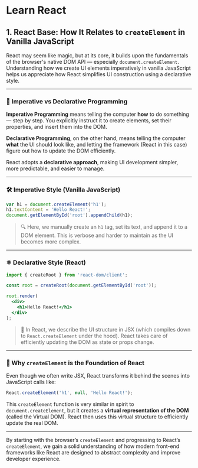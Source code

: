 # Learn React

## 1. React Base: How It Relates to `createElement` in Vanilla JavaScript

React may seem like magic, but at its core, it builds upon the fundamentals of the browser's native DOM API — especially `document.createElement`. Understanding how we create UI elements imperatively in vanilla JavaScript helps us appreciate how React simplifies UI construction using a declarative style.

---

### 🧠 Imperative vs Declarative Programming

**Imperative Programming** means telling the computer **how** to do something — step by step. You explicitly instruct it to create elements, set their properties, and insert them into the DOM.

**Declarative Programming**, on the other hand, means telling the computer **what** the UI should look like, and letting the framework (React in this case) figure out how to update the DOM efficiently.

React adopts a **declarative approach**, making UI development simpler, more predictable, and easier to manage.

---

### 🛠️ Imperative Style (Vanilla JavaScript)

```js
var h1 = document.createElement('h1');
h1.textContent = 'Hello React!';
document.getElementById('root').appendChild(h1);
```

> 🔍 Here, we manually create an `h1` tag, set its text, and append it to a DOM element. This is verbose and harder to maintain as the UI becomes more complex.

---

### ⚛️ Declarative Style (React)

```jsx
import { createRoot } from 'react-dom/client';

const root = createRoot(document.getElementById('root'));

root.render(
  <div>
    <h1>Hello React!</h1>
  </div>
);
```

> 🚀 In React, we describe the UI structure in JSX (which compiles down to `React.createElement` under the hood). React takes care of efficiently updating the DOM as state or props change.

---

### 📌 Why `createElement` is the Foundation of React

Even though we often write JSX, React transforms it behind the scenes into JavaScript calls like:

```js
React.createElement('h1', null, 'Hello React!');
```

This `createElement` function is very similar in spirit to `document.createElement`, but it creates a **virtual representation of the DOM** (called the Virtual DOM). React then uses this virtual structure to efficiently update the real DOM.

---

By starting with the browser’s `createElement` and progressing to React’s `createElement`, we gain a solid understanding of how modern front-end frameworks like React are designed to abstract complexity and improve developer experience.
